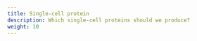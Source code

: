 ```yaml
---
title: Single-cell protein
description: Which single-cell proteins should we produce?
weight: 10
---
```




<br>
